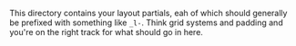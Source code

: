 This directory contains your layout partials, eah of which should generally be prefixed with something like `_l-`. Think grid systems and padding and you're on the right track for what should go in here.